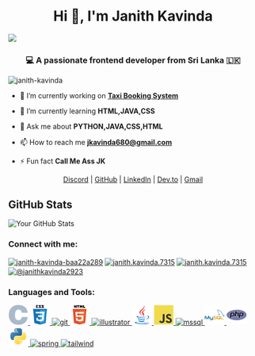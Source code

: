 <h1 align="center">Hi 👋, I'm Janith Kavinda</h1>
<p align="left">
  <a href="https://github.com/DenverCoder1/readme-typing-svg">
    <img src="https://readme-typing-svg.herokuapp.com?font=Fira+Code&weight=700&pause=1000&color=36BCF7&width=650&lines=Hi+there!+I'm+Janith+Kavinda+👨‍💻;Frontend+Developer+%7C+UI+Lover+🎨;Software+Engineering+Student+at+SLIIT+🎓;Skilled+in+Java,+Spring+Boot,+HTML+%26+CSS+🚀;Building+Responsive+Web+Apps+with+Care+💡;Always+Learning+and+Improving+📚+✨">
  </a>
</p>

<h3 align="center">💻 A passionate frontend developer from Sri Lanka 🇱🇰</h3>

<p align="left"> <img src="https://komarev.com/ghpvc/?username=janith-kavinda&label=Profile%20views&color=0e75b6&style=flat" alt="janith-kavinda" /> </p>

- 🔭 I’m currently working on [**Taxi Booking System**](https://github.com/janith-kavinda/Taxi_Booking_Sys.git)

- 🌱 I’m currently learning **HTML,JAVA,CSS**

- 💬 Ask me about **PYTHON,JAVA,CSS,HTML**

- 📫 How to reach me **jkavinda680@gmail.com**

- ⚡ Fun fact **Call Me Ass JK**


<p align="center">
  <a href="https://discord.gg/xm4DN6JTVt">Discord</a> |
  <a href="https://github.com/janith-kavinda">GitHub</a> |
  <a href="https://www.linkedin.com/in/janith-kavinda">LinkedIn</a> |
  <a href="https://dev.to/janithkavinda">Dev.to</a> |
  <a href="mailto:janithkavinda@gmail.com">Gmail</a>
</p>

## GitHub Stats
![Your GitHub Stats](https://github-readme-stats.vercel.app/api?username=janith-kavinda&show_icons=true&theme=radical)







  

<h3 align="left">Connect with me:</h3>
<p align="left">
<a href="https://linkedin.com/in/janith-kavinda-baa22a289" target="blank"><img align="center" src="https://raw.githubusercontent.com/rahuldkjain/github-profile-readme-generator/master/src/images/icons/Social/linked-in-alt.svg" alt="janith-kavinda-baa22a289" height="30" width="40" /></a>
<a href="https://fb.com/janith.kavinda.7315" target="blank"><img align="center" src="https://raw.githubusercontent.com/rahuldkjain/github-profile-readme-generator/master/src/images/icons/Social/facebook.svg" alt="janith.kavinda.7315" height="30" width="40" /></a>
<a href="https://instagram.com/janith.kavinda.7315" target="blank"><img align="center" src="https://raw.githubusercontent.com/rahuldkjain/github-profile-readme-generator/master/src/images/icons/Social/instagram.svg" alt="janith.kavinda.7315" height="30" width="40" /></a>
<a href="https://www.youtube.com/c/@janithkavinda2923" target="blank"><img align="center" src="https://raw.githubusercontent.com/rahuldkjain/github-profile-readme-generator/master/src/images/icons/Social/youtube.svg" alt="@janithkavinda2923" height="30" width="40" /></a>
</p>

<h3 align="left">Languages and Tools:</h3>
<p align="left"> <a href="https://www.cprogramming.com/" target="_blank" rel="noreferrer"> <img src="https://raw.githubusercontent.com/devicons/devicon/master/icons/c/c-original.svg" alt="c" width="40" height="40"/> </a> <a href="https://www.w3schools.com/css/" target="_blank" rel="noreferrer"> <img src="https://raw.githubusercontent.com/devicons/devicon/master/icons/css3/css3-original-wordmark.svg" alt="css3" width="40" height="40"/> </a> <a href="https://git-scm.com/" target="_blank" rel="noreferrer"> <img src="https://www.vectorlogo.zone/logos/git-scm/git-scm-icon.svg" alt="git" width="40" height="40"/> </a> <a href="https://www.w3.org/html/" target="_blank" rel="noreferrer"> <img src="https://raw.githubusercontent.com/devicons/devicon/master/icons/html5/html5-original-wordmark.svg" alt="html5" width="40" height="40"/> </a> <a href="https://www.adobe.com/in/products/illustrator.html" target="_blank" rel="noreferrer"> <img src="https://www.vectorlogo.zone/logos/adobe_illustrator/adobe_illustrator-icon.svg" alt="illustrator" width="40" height="40"/> </a> <a href="https://www.java.com" target="_blank" rel="noreferrer"> <img src="https://raw.githubusercontent.com/devicons/devicon/master/icons/java/java-original.svg" alt="java" width="40" height="40"/> </a> <a href="https://developer.mozilla.org/en-US/docs/Web/JavaScript" target="_blank" rel="noreferrer"> <img src="https://raw.githubusercontent.com/devicons/devicon/master/icons/javascript/javascript-original.svg" alt="javascript" width="40" height="40"/> </a> <a href="https://www.microsoft.com/en-us/sql-server" target="_blank" rel="noreferrer"> <img src="https://www.svgrepo.com/show/303229/microsoft-sql-server-logo.svg" alt="mssql" width="40" height="40"/> </a> <a href="https://www.mysql.com/" target="_blank" rel="noreferrer"> <img src="https://raw.githubusercontent.com/devicons/devicon/master/icons/mysql/mysql-original-wordmark.svg" alt="mysql" width="40" height="40"/> </a> <a href="https://www.php.net" target="_blank" rel="noreferrer"> <img src="https://raw.githubusercontent.com/devicons/devicon/master/icons/php/php-original.svg" alt="php" width="40" height="40"/> </a> <a href="https://www.python.org" target="_blank" rel="noreferrer"> <img src="https://raw.githubusercontent.com/devicons/devicon/master/icons/python/python-original.svg" alt="python" width="40" height="40"/> </a> <a href="https://spring.io/" target="_blank" rel="noreferrer"> <img src="https://www.vectorlogo.zone/logos/springio/springio-icon.svg" alt="spring" width="40" height="40"/> </a> <a href="https://tailwindcss.com/" target="_blank" rel="noreferrer"> <img src="https://www.vectorlogo.zone/logos/tailwindcss/tailwindcss-icon.svg" alt="tailwind" width="40" height="40"/> </a> </p>
